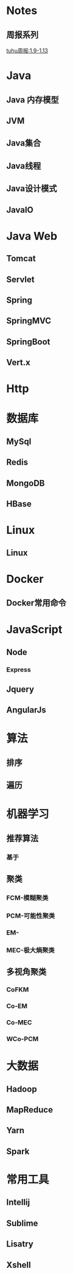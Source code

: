 
# Notes
## 周报系列
[tuhu周报:1.9-1.13](https://github.com/wangzhenhui1991/Notes/issues/1)


# Java
## Java 内存模型
## JVM
## Java集合
## Java线程
## Java设计模式
## JavaIO
## 
# Java Web
## Tomcat
## Servlet
## Spring
## SpringMVC
## SpringBoot
## Vert.x

# Http

# 数据库
## MySql
## Redis
## MongoDB
## HBase
# Linux 
## Linux

# Docker
## Docker常用命令

# JavaScript
## Node
### Express
## Jquery
## AngularJs

# 算法
## 排序
## 遍历


# 机器学习
## 推荐算法
### 基于
## 聚类
### FCM-模糊聚类
### PCM-可能性聚类
### EM-
### MEC-极大熵聚类
## 多视角聚类
### CoFKM
### Co-EM
### Co-MEC
### WCo-PCM

# 大数据
## Hadoop
## MapReduce
## Yarn
## Spark

# 常用工具
## Intellij
## Sublime
## Lisatry
## Xshell

